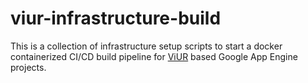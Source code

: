 # viur-infrastructure-build

This is a collection of infrastructure setup scripts to start a docker containerized
CI/CD build pipeline for [ViUR](https://www.viur.is/) based Google App Engine projects.

